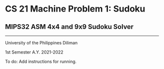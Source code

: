 # **CS 21 Machine Problem 1: Sudoku**

## MIPS32 ASM 4x4 and 9x9 Sudoku Solver
---
University of the Philippines Diliman

1st Semester A.Y. 2021-2022

To do: Add instructions for running.
